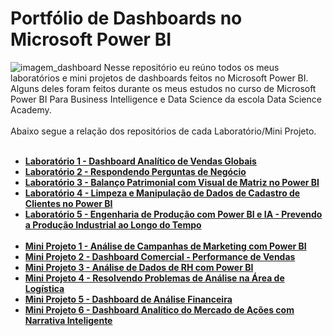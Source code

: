 # Portfólio de Dashboards no Microsoft Power BI
![imagem_dashboard](https://github.com/wagnermoraesjr/Portifolio_Microsoft_Power_BI/blob/main/imagem_capa.jpg)
Nesse repositório eu reúno todos os meus laboratórios e mini projetos de dashboards feitos no Microsoft Power BI. Alguns deles foram feitos durante os meus estudos no curso de Microsoft Power BI Para Business Intelligence e Data Science da escola Data Science Academy.
<br><br>
Abaixo segue a relação dos repositórios de cada Laboratório/Mini Projeto.
<br><br>
- **[Laboratório 1 - Dashboard Analítico de Vendas Globais](https://github.com/wagnermoraesjr/Portifolio_Microsoft_Power_BI/tree/main/Laboratorio_1_-_Dashboard_Analitico_de_Vendas_Globais#laborat%C3%B3rio-1---dashboard-anal%C3%ADtico-de-vendas-globais)**
- **[Laboratório 2 - Respondendo Perguntas de Negócio](https://github.com/wagnermoraesjr/Portifolio_Microsoft_Power_BI/tree/main/Laboratorio_2_-_Respondendo_Perguntas_de_Negocio#laborat%C3%B3rio-2---respondendo-perguntas-de-neg%C3%B3cio)**
- **[Laboratório 3 - Balanço Patrimonial com Visual de Matriz no Power BI](https://github.com/wagnermoraesjr/Portifolio_Microsoft_Power_BI/tree/main/Laboratorio_3_-_Balanco_Patrimonial_com_Visual_de_Matriz_no_Power_BI#laborat%C3%B3rio-3---balan%C3%A7o-patrimonial-com-visual-de-matriz-no-power-bi)**
- **[Laboratório 4 - Limpeza e Manipulação de Dados de Cadastro de Clientes no Power BI](https://github.com/wagnermoraesjr/Portifolio_Microsoft_Power_BI/tree/main/Laboratorio_4_-_Limpeza_e_Manipulacao_de_Dados_de_Cadastro_de_Clientes_no_Power_BI#laborat%C3%B3rio-4---limpeza-e-manipula%C3%A7%C3%A3o-de-dados-de-cadastro-de-clientes-no-power-bi)**
- **[Laboratório 5 - Engenharia de Produção com Power BI e IA - Prevendo a Produção Industrial ao Longo do Tempo](https://github.com/wagnermoraesjr/Portifolio_Microsoft_Power_BI/tree/main/Laboratorio_5_-_Engenharia_de_Producao_com_Power_BI_e_IA_-_Prevendo_a_Producao_Industrial_ao_Longo_do_Tempo#laborat%C3%B3rio-5---engenharia-de-produ%C3%A7%C3%A3o-com-power-bi-e-ia---prevendo-a-produ%C3%A7%C3%A3o-industrial-ao-longo-do-tempo)**
  <br><br>
- **[Mini Projeto 1 - Análise de Campanhas de Marketing com Power BI](https://github.com/wagnermoraesjr/Portifolio_Microsoft_Power_BI/tree/main/Mini_Projeto_1_-_Analise_de_Campanhas_de_Marketing_com_Power_BI#mini-projeto-1---an%C3%A1lise-de-campanhas-de-marketing-com-power-bi)**
- **[Mini Projeto 2 - Dashboard Comercial - Performance de Vendas](https://github.com/wagnermoraesjr/Portifolio_Microsoft_Power_BI/tree/main/Mini_Projeto_2_-_Dashboard_Comercial_-_Performance_de_Vendas#mini-projeto-2---dashboard-comercial---performance-de-vendas)**
- **[Mini Projeto 3 - Análise de Dados de RH com Power BI](https://github.com/wagnermoraesjr/Portifolio_Microsoft_Power_BI/tree/main/Mini_Projeto_3_-_Analise_de_Dados_de_RH_com_Power_BI#mini-projeto-3---an%C3%A1lise-de-dados-de-rh-com-power-bi)**
- **[Mini Projeto 4 - Resolvendo Problemas de Análise na Área de Logística](https://github.com/wagnermoraesjr/Portifolio_Microsoft_Power_BI/tree/main/Mini_Projeto_4_-_Resolvendo_Problemas_de_Analise_na_Area_de_Logistica#mini-projeto-4---resolvendo-problemas-de-an%C3%A1lise-na-%C3%A1rea-de-log%C3%ADstica)**
- **[Mini Projeto 5 - Dashboard de Análise Financeira](https://github.com/wagnermoraesjr/Portifolio_Microsoft_Power_BI/tree/main/Mini_Projeto_5_-_Dashboard_de_Analise_Financeira#mini-projeto-5---dashboard-de-an%C3%A1lise-financeira)**
- **[Mini Projeto 6 - Dashboard Analítico do Mercado de Ações com Narrativa Inteligente](https://github.com/wagnermoraesjr/Portifolio_Microsoft_Power_BI/tree/main/Mini_Projeto_6_-_Dashboard_Analitico_do_Mercado_de_Acoes_com_Narrativa_Inteligente#mini-projeto-6---dashboard-anal%C3%ADtico-do-mercado-de-a%C3%A7%C3%B5es-com-narrativa-inteligente)**
